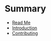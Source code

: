 # Summary

* [Read Me](README.md)
* [Introduction](introduction.md)
* [Contributing](contributing.md)

